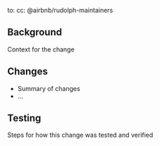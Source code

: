 to:
cc: @airbnb/rudolph-maintainers

## Background

Context for the change

## Changes

* Summary of changes
* ...

## Testing

Steps for how this change was tested and verified
